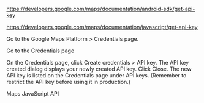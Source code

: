  
https://developers.google.com/maps/documentation/android-sdk/get-api-key




https://developers.google.com/maps/documentation/javascript/get-api-key

Go to the Google Maps Platform > Credentials page.

Go to the Credentials page

On the Credentials page, click Create credentials > API key.
The API key created dialog displays your newly created API key.
Click Close.
The new API key is listed on the Credentials page under API keys.
(Remember to restrict the API key before using it in production.)




Maps JavaScript API
